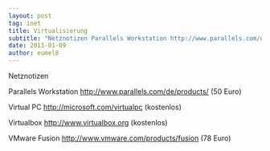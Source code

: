 ```yaml
---
layout: post
tag: inet
title: Virtualisierung
subtitle: "Netznotizen Parallels Workstation http://www.parallels.com/de/products/ (50 Euro) Virtual PC http://microsoft.com/virtualpc (kostenlos) Virtualbox http://www.virtualbox.org (kostenlos) VMware Fusion http://www.vmware.com/products/fusion (78 Euro)"
date: 2011-01-09
author: eumel8
---
```


<p><span class="contentdescription">Netznotizen</span></p>
<p>Parallels Workstation <a href="http://www.parallels.com/de/products/">http://www.parallels.com/de/products/</a> (50 Euro)</p>
<p>Virtual PC <a href="http://microsoft.com/virtualpc">http://microsoft.com/virtualpc</a> (kostenlos)</p>
<p>Virtualbox <a href="http://www.virtualbox.org/">http://www.virtualbox.org</a> (kostenlos)</p>
<p>VMware Fusion <a href="http://www.vmware.com/products/fusion">http://www.vmware.com/products/fusion</a> (78 Euro)</p>
